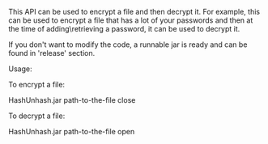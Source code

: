 This API can be used to encrypt a file and then decrypt it.
For example, this can be used to encrypt a file that has a lot of your passwords and then at the time of adding\retrieving a password, it can be used to decrypt it.

If you don't want to modify the code, a runnable jar is ready and can be found in 'release' section.

Usage:

To encrypt a file:

HashUnhash.jar path-to-the-file close


To decrypt a file:

HashUnhash.jar path-to-the-file open

